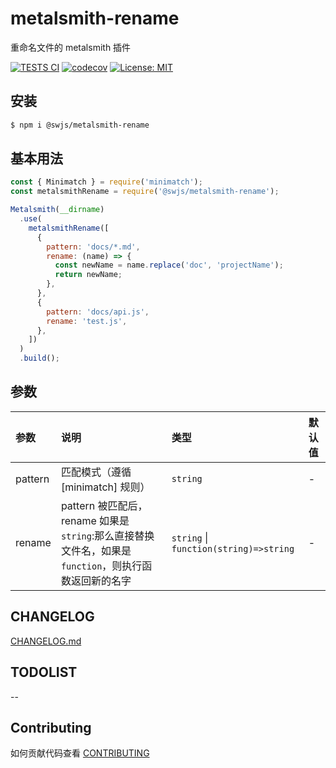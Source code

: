 # metalsmith-rename

重命名文件的 metalsmith 插件

[![TESTS CI](https://github.com/MrSeaWave/metalsmith-rename/actions/workflows/tests.yml/badge.svg?branch=main&event=push)](https://github.com/MrSeaWave/metalsmith-rename/actions/workflows/tests.yml)
[![codecov](https://codecov.io/gh/MrSeaWave/metalsmith-rename/branch/main/graph/badge.svg?token=u4OCGK2Cuw)](https://codecov.io/gh/MrSeaWave/metalsmith-rename)
[![License: MIT](https://img.shields.io/badge/License-MIT-blue)](https://opensource.org/licenses/MIT)

## 安装

```bash
$ npm i @swjs/metalsmith-rename
```

## 基本用法

```js
const { Minimatch } = require('minimatch');
const metalsmithRename = require('@swjs/metalsmith-rename');

Metalsmith(__dirname)
  .use(
    metalsmithRename([
      {
        pattern: 'docs/*.md',
        rename: (name) => {
          const newName = name.replace('doc', 'projectName');
          return newName;
        },
      },
      {
        pattern: 'docs/api.js',
        rename: 'test.js',
      },
    ])
  )
  .build();
```

## 参数

| 参数    | 说明                                                                                                 | 类型                                   | 默认值 |
| :------ | :--------------------------------------------------------------------------------------------------- | :------------------------------------- | :----- |
| pattern | 匹配模式（遵循 [minimatch] 规则）                                                                    | `string`                               | -      |
| rename  | pattern 被匹配后，rename 如果是`string`:那么直接替换文件名，如果是`function`，则执行函数返回新的名字 | `string` \| `function(string)=>string` | -      |

## CHANGELOG

[CHANGELOG.md](https://github.com/MrSeaWave/metalsmith-rename/blob/main/CHANGELOG.md)

## TODOLIST

--

## Contributing

如何贡献代码查看 [CONTRIBUTING](https://github.com/MrSeaWave/metalsmith-rename/blob/main/CONTRIBUTING.md)
